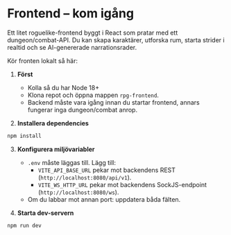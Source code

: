 # Frontend – kom igång

Ett litet roguelike-frontend byggt i React som pratar med ett dungeon/combat-API. Du kan skapa karaktärer, utforska rum, starta strider i realtid och se AI-genererade narrationsrader.

Kör fronten lokalt så här:

1. **Först**

   - Kolla så du har Node 18+
   - Klona repot och öppna mappen `rpg-frontend`.
   - Backend måste vara igång innan du startar frontend, annars fungerar inga dungeon/combat anrop.

2. **Installera dependencies**

```bash
npm install
```

3. **Konfigurera miljövariabler**

   - `.env` måste läggas till. Lägg till:
     - `VITE_API_BASE_URL` pekar mot backendens REST (`http://localhost:8080/api/v1`).
     - `VITE_WS_HTTP_URL` pekar mot backendens SockJS-endpoint (`http://localhost:8080/ws`).
   - Om du labbar mot annan port: uppdatera båda fälten.

4. **Starta dev-servern**

```bash
npm run dev
```
